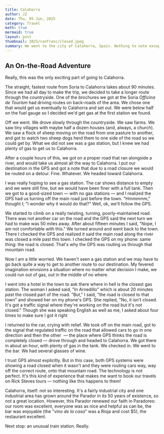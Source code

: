 ```yaml
---
title: Calahorra
author: JZ
date: Thu, 05 Jun, 2025
category: Travel
math: true
mermaid: true
layout: post
thumbnail: 2025/canfranc/closed.jpeg
summary: We went to the city of Calahorra, Spain. Nothing to note except a little adventure on the way to Calahorra.
---  
```

<h2>An On-the-Road Adventure</h2>
Really, this was the only exciting part of going to Calahorra. 

The straight, fastest route from Soria to Calahorra takes about 90 minutes. Since we had all day to make the trip, we decided to take a longer route through the countryside. One of the brochures we got at the Soria <em>Officina de Tourism</em> had driving routes on back-roads of the area. We chose one that would get us eventually to Calahorra and set out. We were below half on the fuel gauge so I decided we'd get gas at the first station we found. 

Off we went. We drove slowly through the countryside. We saw farms. We saw tiny villages with maybe half a dozen houses (and, always, a church). We saw a flock of sheep moving on the road from one pasture to another, and got to watch two sheep dogs herd them to one side of the road so we could get by. What we did not see was a gas station, but I knew we had plenty of gas to get us to Calahorra.

After a couple hours of this, we got on a proper road that ran alongside a river, and would take us almost all the way to Calahorra. I put our destination in the GPS and got a note that due to a road closure we would be routed on a detour. Fine. Whatever. We headed toward Calahorra.

I was really hoping to see a gas station. The car shows distance to empty and we were still fine, but we would have been finer with a full tank. Then we got to a good-sized town&nbsp;&mdash;&nbsp;with no gas stations&nbsp;&mdash;&nbsp;and I realized the GPS had us turning off the main road just before the town. "Hmmmmm," thought I; "I wonder why it would do that?" Well, ok, we'll follow the GPS. 

We started to climb on a really twisting, turning, poorly-maintained road. There was not another car on the road and the GPS said the next turn we had to make was 50 miles away. After about fifteen minutes I said, "Nope, I am not comfortable with this." We turned around and went back to the town. There I checked the GPS and realized it said the main road along the river was closed a mile past this town. I checked the GPS on my phone: same thing: the road is closed. That's why the GPS was routing us through that mountain road. 

Now I am a little worried. We haven't seen a gas station and we may have to go back quite a way to get to another route to our destination. My fevered imagination envisions a situation where no matter what decision I make, we could run out of gas, out in the middle of no where.

I went into a hotel in the town to ask there where in hell is the closest gas station. The woman I asked said, "In Arnedillo" which is about 20 minutes <em>past</em> the closed part of the road. "But," I said, "the road is closed to that town" and showed her on my phone's GPS. She replied, "No, it isn't closed. It's got a traffic signal where they're working on the road but it's not closed." Though she was speaking English as well as me, I asked about four times to make sure I got it right

I returned to the car, crying with relief. We took off on the main road, got to the signal that regulated traffic on the road that allowed cars to go in one direction and then the other &nbsp;&mdash;&nbsp;the place where GPS thinks the road is completely closed&nbsp;&mdash;&nbsp;drove through and headed to Calahorra. We got there in about an hour, with plenty of gas in the tank. We checked in. We went to the bar. We had several glasses of wine.

I trust GPS almost explicitly. But in this case, both GPS systems were showing a road closed when it wasn't and they were routing cars way, way off the correct route, onto that mountain road. The technology is not perfect. It's this kind of experience that makes me want to book our travels on Rick Steves tours&nbsp;&mdash;&nbsp;nothing like this happens to them!

Calahorra, itself: not so interesting. It's a fairly industrial city and one industrial area has grown around the Parador in its 50 years of existence, so not a great location. However, this Parador renewed our faith in Paradores: our room was excellent, everyone was as nice and helpful as can be, the bar was enjoyable (the "<em>vino de la casa</em>" was a Rioja and cost $5), the restaurant excellent. 

Next stop: an unusual train station. Really.